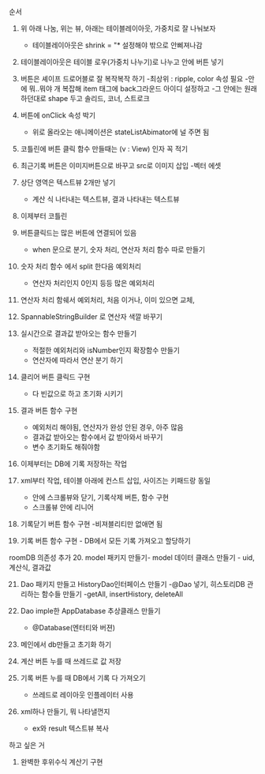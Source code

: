 순서

1. 위 아래 나눔, 위는 뷰, 아래는 테이블레이아웃, 가중치로 잘 나눠보자
	- 테이블레이아웃은 shrink = "* 설정해야 밖으로 안삐져나감
	
2. 테이블레이아웃은 테이블 로우(가중치 나누기)로 나누고 안에 버튼 넣기

3. 버튼은 셰이프 드로어블로 잘 복작복작 하기
	-최상위 : ripple, color 속성 필요
	-안에 뭐..뭐야 개 복잡해 item 태그에 back그라운드 아이디 설정하고
		-그 안에는 원래 하던대로 shape 두고 솔리드, 코너, 스트로크

4. 버튼에 onClick 속성 박기
	- 위로 올라오는 애니메이션은 stateListAbimator에 널 주면 됨

5. 코틀린에 버튼 클릭 함수 만들때는 (v : View) 인자 꼭 적기

6. 최근기록 버튼은 이미지버튼으로 바꾸고 src로 이미지 삽입
	-벡터 에셋

7. 상단 영역은 텍스트뷰 2개만 넣기
	- 계산 식 나타내는 텍스트뷰, 결과 나타내는 텍스트뷰

8. 이제부터 코틀린

9. 버튼클릭드는 많은 버튼에 연결되어 있음
	- when 문으로 분기, 숫자 처리, 연산자 처리 함수 따로 만들기

10. 숫자 처리 함수 에서 split 한다음 예외처리
	- 연산자 처리인지 0인지 등등 많은 예외처리

11. 연산자 처리 함쉐서 예외처리, 처음 이거나,  이미 있으면 교체, 

12. SpannableStringBuilder 로 연산자 색깔 바꾸기

13. 실시간으로 결과값 받아오는 함수 만들기
	- 적절한 예외처리와 isNumber인지 확장함수 만들기
	- 연산자에 따라서 연산 분기 하기

14. 클리어 버튼 클릭드 구현
	- 다 빈값으로 하고 초기화 시키기

15. 결과 버튼 함수 구현
	- 예외처리 해야됨, 연산자가 완성 안된 경우, 아주 많음
	- 결과값 받아오는 함수에서 값 받아와서 바꾸기
	- 변수 초기화도 해줘야함

16. 이제부터는 DB에 기록 저장하는 작업

17. xml부터 작업, 테이블 아래에 컨스트 삽입, 사이즈는 키패드랑 동일
	- 안에 스크롤뷰와 닫기, 기록삭제 버튼, 함수 구현
	- 스크롤뷰 안에 리니어

18. 기록닫기 버튼 함수 구현
	-비져블리티만 없애면 됨

19.  기록 버튼 함수 구현
	- DB에서 모든 기록 가져오고 할당하기

roomDB 의존성 추가
20. model 패키지 만들기- model 데이터 클래스 만들기
	- uid, 계산식, 결과값

21. Dao 패키지 만들고 HistoryDao인터페이스 만들기
	-@Dao 넣기, 히스토리DB 관리하는 함수들 만들기
	-getAll, insertHistory, deleteAll

22. Dao imple한 AppDatabase 추상클래스 만들기
	- @Database(엔터티와 버젼)

23. 메인에서 db만들고 초기화 하기

24. 계산 버튼 누를 때 쓰레드로 값 저장

25. 기록 버튼 누를 때 DB에서 기록 다 가져오기 
	- 쓰레드로 레이아웃 인플레이터 사용

26. xml하나 만들기, 뭐 나타낼껀지
	- ex와 result 텍스트뷰 복사



하고 싶은 거 
1. 완벽한 후위수식 계산기 구현

